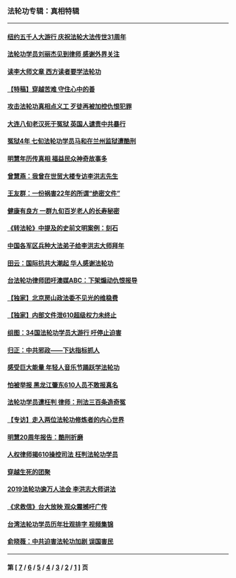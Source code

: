 ### 法轮功专辑：真相特辑
---
#### [纽约五千人大游行 庆祝法轮大法传世31周年](../../pages/nf4389/n13995110.md?07050430) 
#### [法轮功学员刘丽杰见到律师 感谢外界关注](../../pages/nf4389/n13927012.md?07050430) 
#### [读李大师文章 西方读者要学法轮功](../../pages/nf4389/n13925142.md?07050430) 
#### [【特稿】穿越苦难 守住心中的善](../../pages/nf4389/n13784979.md?07050430) 
#### [攻击法轮功真相点义工 歹徒再被加控仇恨犯罪](../../pages/nf4389/n13601019.md?07050430) 
#### [大连八旬老汉死于冤狱 英国人谴责中共暴行](../../pages/nf4389/n13480118.md?07050430) 
#### [冤狱4年 七旬法轮功学员马和在兰州监狱遭酷刑](../../pages/nf4389/n13304688.md?07050430) 
#### [明慧年历传真相 福益民众神奇故事多](../../pages/nf4389/n13294545.md?07050430) 
#### [曾慧燕：我曾在世贸大楼专访李洪志先生](../../pages/nf4389/n12898729.md?07050430) 
#### [王友群：一份祸害22年的所谓“绝密文件”](../../pages/nf4389/n12871750.md?07050430) 
#### [健康有良方 一群九旬百岁老人的长寿秘密](../../pages/nf4389/n12847475.md?07050430) 
#### [《转法轮》中提及的史前文明案例：刻石](../../pages/nf4389/n12758577.md?07050430) 
#### [中国各军区兵种大法弟子给李洪志大师拜年](../../pages/nf4389/n12750047.md?07050430) 
#### [田云：国际抗共大潮起 华人感谢法轮功](../../pages/nf4389/n12357708.md?07050430) 
#### [台法轮功律师团吁澳媒ABC：下架煽动仇恨报导](../../pages/nf4389/n12279917.md?07050430) 
#### [【独家】北京房山政法委不见光的维稳费](../../pages/nf4389/n12031979.md?07050430) 
#### [【独家】内部文件泄610超级权力未终止](../../pages/nf4389/n12023895.md?07050430) 
#### [组图：34国法轮功学员大游行 吁停止迫害](../../pages/nf4389/n11492658.md?07050430) 
#### [归正：中共邪政——下达指标抓人](../../pages/nf4389/n11474770.md?07050430) 
#### [感受巨大能量 年轻人音乐节踊跃学法轮功](../../pages/nf4389/n11441981.md?07050430) 
#### [怕被举报 黑龙江肇东610人员不敢报真名](../../pages/nf4389/n11436499.md?07050430) 
#### [法轮功学员遭枉判 律师：刑法三百条造奇冤](../../pages/nf4389/n11433943.md?07050430) 
#### [【专访】走入两位法轮功修炼者的内心世界](../../pages/nf4389/n11415623.md?07050430) 
#### [明慧20周年报告：酷刑折磨](../../pages/nf4389/n11387954.md?07050430) 
#### [人权律师揭610操控司法 枉判法轮功学员](../../pages/nf4389/n11313370.md?07050430) 
#### [穿越生死的团聚](../../pages/nf4389/n11258922.md?07050430) 
#### [2019法轮功逾万人法会 李洪志大师讲法](../../pages/nf4389/n11265303.md?07050430) 
#### [《求救信》台大放映 观众震撼吁广传](../../pages/nf4389/n10922251.md?07050430) 
#### [台湾法轮功学员历年壮观排字 视频集锦](../../pages/nf4389/n10878789.md?07050430) 
#### [俞晓薇：中共迫害法轮功加剧 误国害民](../../pages/nf4389/n10859260.md?07050430) 

---
#### 第 [ [7](./7.md?07050430) / [6](./6.md?07050430) / [5](./5.md?07050430) / [4](./4.md?07050430) / [3](./3.md?07050430) / [2](./2.md?07050430) / [1](./1.md?07050430) ] 页
